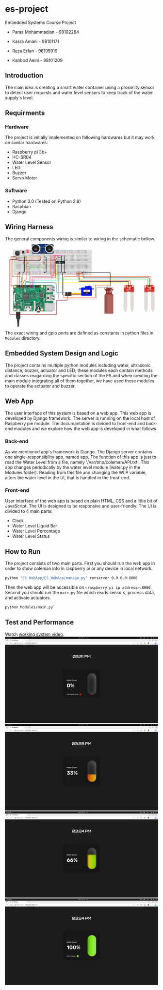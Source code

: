 # es-project

Embedded Systems Course Project

- Parsa Mohammadian - 98102284

- Kasra Amani - 98101171

- Reza Erfan - 98105919

- Kahbod Aeini - 98101209

## Introduction

The main idea is creating a smart water container using a proximity sensor to detect user requests and water level sensors to keep track of the water supply's level.

## Requirments

### Hardware

The project is initially implemented on following hardwares but it may work on similar hardwares:

- Raspberry pi 3b+
- HC-SR04
- Water Level Sensor
- LED
- Buzzer
- Servo Motor

### Software

- Python 3.0 (Tested on Python 3.9)
- Raspbian
- Django

## Wiring Harness

The general components wiring is similar to wiring in the schematic bellow.
![circuit](./Documentation/circuit.png)
The exact wiring and gpio ports are defined as constants in python files in `Modules` directory.

## Embedded System Design and Logic

The project contains multiple python modules including water, ultrasonic distance, buzzer, actuator and LED; these modules each contain methods and classes reagarding the specific section of the ES and when creating the main module integrating all of them together, we have used these modules to operate the actuator and buzzer.

## Web App

The user interface of this system is based on a web app. This web app is developed by Django framework. The server is running on the local host of Raspberry pie module. The documantation is divided to front-end and back-end modules and we explore how the web app is developed in what follows.

### Back-end

As we mentioned app's framework is Django. The Django server contains one single-responsibility app, named app. The function of this app is just to read the Water Level from a file, namely '/var/tmp/coleman/API.txt'. This app changes periodically by the water level module (water.py in the Modules folder). Reading from this file and changing the WLP variable, alters the water level in the UI, that is handled in the front-end.

### Front-end

User interface of the web app is based on plain HTML, CSS and a little bit of JavaScript. The UI is designed to be responsive and user-friendly. The UI is divided to 4 main parts:

- Clock
- Water Level Liquid Bar
- Water Level Percentage
- Water Level Status

## How to Run

The project consists of two main parts. First you should run the web app in order to show coleman info in raspberry pi or any device in local network.

```bash
python "ES WebApp/ES_WebApp/manage.py" runserver 0.0.0.0:8000
```

Then the web app will be accessible on `<raspberry pi ip address>:8000`.
Second you should run the `main.py` file which reads sensors, process data, and activate actuators.

```bash
python Modules/main.py`
```

## Test and Performance

Watch [working system video](./Documentation/Report.MOV).
![ui-0](Documentation/ui-0.png)
![ui-0](Documentation/ui-33.png)
![ui-0](Documentation/ui-66.png)
![ui-0](Documentation/ui-100.png)
